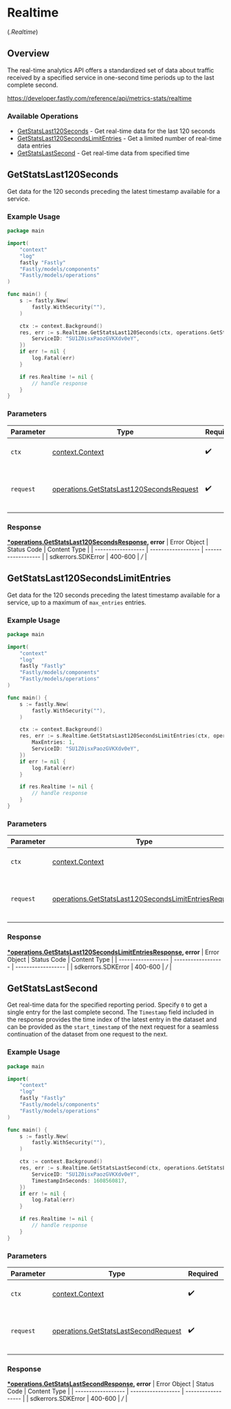 # Realtime
(*.Realtime*)

## Overview

The real-time analytics API offers a standardized set of data about traffic received by a specified service in one-second time periods up to the last complete second.

<https://developer.fastly.com/reference/api/metrics-stats/realtime>
### Available Operations

* [GetStatsLast120Seconds](#getstatslast120seconds) - Get real-time data for the last 120 seconds
* [GetStatsLast120SecondsLimitEntries](#getstatslast120secondslimitentries) - Get a limited number of real-time data entries
* [GetStatsLastSecond](#getstatslastsecond) - Get real-time data from specified time

## GetStatsLast120Seconds

Get data for the 120 seconds preceding the latest timestamp available for a service.

### Example Usage

```go
package main

import(
	"context"
	"log"
	fastly "Fastly"
	"Fastly/models/components"
	"Fastly/models/operations"
)

func main() {
    s := fastly.New(
        fastly.WithSecurity(""),
    )

    ctx := context.Background()
    res, err := s.Realtime.GetStatsLast120Seconds(ctx, operations.GetStatsLast120SecondsRequest{
        ServiceID: "SU1Z0isxPaozGVKXdv0eY",
    })
    if err != nil {
        log.Fatal(err)
    }

    if res.Realtime != nil {
        // handle response
    }
}
```

### Parameters

| Parameter                                                                                            | Type                                                                                                 | Required                                                                                             | Description                                                                                          |
| ---------------------------------------------------------------------------------------------------- | ---------------------------------------------------------------------------------------------------- | ---------------------------------------------------------------------------------------------------- | ---------------------------------------------------------------------------------------------------- |
| `ctx`                                                                                                | [context.Context](https://pkg.go.dev/context#Context)                                                | :heavy_check_mark:                                                                                   | The context to use for the request.                                                                  |
| `request`                                                                                            | [operations.GetStatsLast120SecondsRequest](../../models/operations/getstatslast120secondsrequest.md) | :heavy_check_mark:                                                                                   | The request object to use for the request.                                                           |


### Response

**[*operations.GetStatsLast120SecondsResponse](../../models/operations/getstatslast120secondsresponse.md), error**
| Error Object       | Status Code        | Content Type       |
| ------------------ | ------------------ | ------------------ |
| sdkerrors.SDKError | 400-600            | */*                |

## GetStatsLast120SecondsLimitEntries

Get data for the 120 seconds preceding the latest timestamp available for a service, up to a maximum of `max_entries` entries.

### Example Usage

```go
package main

import(
	"context"
	"log"
	fastly "Fastly"
	"Fastly/models/components"
	"Fastly/models/operations"
)

func main() {
    s := fastly.New(
        fastly.WithSecurity(""),
    )

    ctx := context.Background()
    res, err := s.Realtime.GetStatsLast120SecondsLimitEntries(ctx, operations.GetStatsLast120SecondsLimitEntriesRequest{
        MaxEntries: 1,
        ServiceID: "SU1Z0isxPaozGVKXdv0eY",
    })
    if err != nil {
        log.Fatal(err)
    }

    if res.Realtime != nil {
        // handle response
    }
}
```

### Parameters

| Parameter                                                                                                                    | Type                                                                                                                         | Required                                                                                                                     | Description                                                                                                                  |
| ---------------------------------------------------------------------------------------------------------------------------- | ---------------------------------------------------------------------------------------------------------------------------- | ---------------------------------------------------------------------------------------------------------------------------- | ---------------------------------------------------------------------------------------------------------------------------- |
| `ctx`                                                                                                                        | [context.Context](https://pkg.go.dev/context#Context)                                                                        | :heavy_check_mark:                                                                                                           | The context to use for the request.                                                                                          |
| `request`                                                                                                                    | [operations.GetStatsLast120SecondsLimitEntriesRequest](../../models/operations/getstatslast120secondslimitentriesrequest.md) | :heavy_check_mark:                                                                                                           | The request object to use for the request.                                                                                   |


### Response

**[*operations.GetStatsLast120SecondsLimitEntriesResponse](../../models/operations/getstatslast120secondslimitentriesresponse.md), error**
| Error Object       | Status Code        | Content Type       |
| ------------------ | ------------------ | ------------------ |
| sdkerrors.SDKError | 400-600            | */*                |

## GetStatsLastSecond

Get real-time data for the specified reporting period. Specify `0` to get a single entry for the last complete second. The `Timestamp` field included in the response provides the time index of the latest entry in the dataset and can be provided as the `start_timestamp` of the next request for a seamless continuation of the dataset from one request to the next.

### Example Usage

```go
package main

import(
	"context"
	"log"
	fastly "Fastly"
	"Fastly/models/components"
	"Fastly/models/operations"
)

func main() {
    s := fastly.New(
        fastly.WithSecurity(""),
    )

    ctx := context.Background()
    res, err := s.Realtime.GetStatsLastSecond(ctx, operations.GetStatsLastSecondRequest{
        ServiceID: "SU1Z0isxPaozGVKXdv0eY",
        TimestampInSeconds: 1608560817,
    })
    if err != nil {
        log.Fatal(err)
    }

    if res.Realtime != nil {
        // handle response
    }
}
```

### Parameters

| Parameter                                                                                    | Type                                                                                         | Required                                                                                     | Description                                                                                  |
| -------------------------------------------------------------------------------------------- | -------------------------------------------------------------------------------------------- | -------------------------------------------------------------------------------------------- | -------------------------------------------------------------------------------------------- |
| `ctx`                                                                                        | [context.Context](https://pkg.go.dev/context#Context)                                        | :heavy_check_mark:                                                                           | The context to use for the request.                                                          |
| `request`                                                                                    | [operations.GetStatsLastSecondRequest](../../models/operations/getstatslastsecondrequest.md) | :heavy_check_mark:                                                                           | The request object to use for the request.                                                   |


### Response

**[*operations.GetStatsLastSecondResponse](../../models/operations/getstatslastsecondresponse.md), error**
| Error Object       | Status Code        | Content Type       |
| ------------------ | ------------------ | ------------------ |
| sdkerrors.SDKError | 400-600            | */*                |
